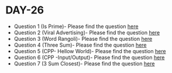 # DAY-26

* Question 1 (Is Prime)- Please find the question [here](./Question-1/question.pdf)
* Question 2 (Viral Advertising)- Please find the question [here](./Question-2/question.pdf)
* Question 3 (Word Rangoli)- Please find the question [here](./Question-3/question.pdf)
* Question 4 (Three Sum)- Please find the question [here](https://leetcode.com/problems/3sum)
* Question 5 (CPP- Hellow World)- Please find the question [here](./Question-5/question.pdf)
* Question 6 (CPP -Input/Output)- Please find the question [here](./Question-6/question.pdf)
* Question 7 (3 Sum Closest)- Please find the question [here](https://leetcode.com/problems/3sum-closest/)
